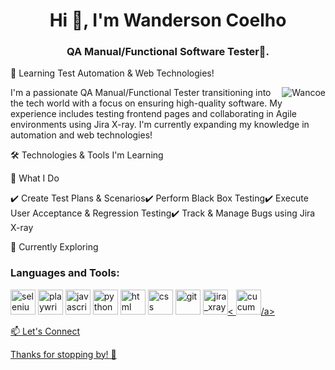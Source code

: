 <h1 align="center">Hi 👋, I'm Wanderson Coelho</h1>
<h3 align="center">QA Manual/Functional Software Tester🌟.</h3>

🚀  Learning Test Automation & Web Technologies!

<p><img align="right" src="https://github.com/Wancoe/Wanderson_Coelho/blob/main/animation_500_kxa883sd.gif" alt="Wancoe" /></p>

I'm a passionate QA Manual/Functional Tester transitioning into the tech world with a focus on ensuring high-quality software. My experience includes testing frontend pages and collaborating in Agile environments using Jira X-ray. I'm currently expanding my knowledge in automation and web technologies!

🛠️ Technologies & Tools I'm Learning

📌 What I Do

✔️ Create Test Plans & Scenarios✔️ Perform Black Box Testing✔️ Execute User Acceptance & Regression Testing✔️ Track & Manage Bugs using Jira X-ray

🌱 Currently Exploring

<h3 align="left">Languages and Tools:</h3>
<p align="left">
  <a href="#"><img src="https://cdn.jsdelivr.net/gh/devicons/devicon@latest/icons/selenium/selenium-original.svg" alt="selenium" width="40" height="40"/></a>
  <a href="#"><img src="https://cdn.jsdelivr.net/gh/devicons/devicon@latest/icons/playwright/playwright-original.svg" alt="playwright" width="40" height="40"/></a>
  <a href="#"><img src="https://cdn.jsdelivr.net/gh/devicons/devicon@latest/icons/javascript/javascript-original.svg" alt="javascript" width="40" height="40"/></a>
  <a href="#"><img src="https://cdn.jsdelivr.net/gh/devicons/devicon@latest/icons/python/python-original.svg" alt="python" width="40" height="40"/></a>
  <a href="#"><img src="https://cdn.jsdelivr.net/gh/devicons/devicon@latest/icons/html5/html5-original.svg" alt="html" width="40" height="40"/></a>
  <a href="#"><img src="https://cdn.jsdelivr.net/gh/devicons/devicon@latest/icons/css3/css3-original.svg" alt="css" width="40" height="40"/></a>
  <a href="#"><img src="https://cdn.jsdelivr.net/gh/devicons/devicon@latest/icons/git/git-original.svg" alt="git" width="40" height="40"/></a>
  <a href="#"><img src="https://cdn.jsdelivr.net/gh/devicons/devicon@latest/icons/jira/jira-original.svg" alt="jira_xray" width="40" height="40"/><
  <a href="#"><img src="https://cdn.jsdelivr.net/gh/devicons/devicon@latest/icons/jira/jira-original.svg" alt="cucumber" width="40" height="40"/>/a>
          
</p>


📫 Let's Connect


Thanks for stopping by! 🚀
